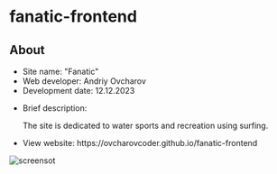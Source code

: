 # fanatic-frontend
<h2>About</h2>
<ul>
  <li>Site name: "Fanatic"</li>
  <li>Web developer: Andriy Ovcharov</li>
  <li>Development date: 12.12.2023</li>
  <li>
    <p>Brief description:</p>
    <p>The site is dedicated to water sports and recreation using surfing.</p>
  </li>
<li>View website: https://ovcharovcoder.github.io/fanatic-frontend</li>
</ul>

<img src="Screenshot.png" alt="screensot">

